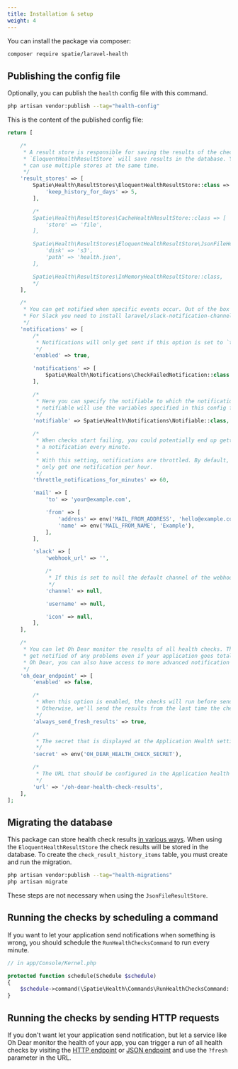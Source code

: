 ```yaml
---
title: Installation & setup
weight: 4
---
```


You can install the package via composer:

```bash
composer require spatie/laravel-health
```

## Publishing the config file

Optionally, you can publish the `health` config file with this command.

```bash
php artisan vendor:publish --tag="health-config"
```

This is the content of the published config file:

```php
return [

    /*
     * A result store is responsible for saving the results of the checks. The
     * `EloquentHealthResultStore` will save results in the database. You
     * can use multiple stores at the same time.
     */
    'result_stores' => [
        Spatie\Health\ResultStores\EloquentHealthResultStore::class => [
            'keep_history_for_days' => 5,
        ],

        /*
        Spatie\Health\ResultStores\CacheHealthResultStore::class => [
            'store' => 'file',
        ],

        Spatie\Health\ResultStores\EloquentHealthResultStore\JsonFileHealthResultStore::class => [
            'disk' => 's3',
            'path' => 'health.json',
        ],

        Spatie\Health\ResultStores\InMemoryHealthResultStore::class,
        */
    ],

    /*
     * You can get notified when specific events occur. Out of the box you can use 'mail' and 'slack'.
     * For Slack you need to install laravel/slack-notification-channel.
     */
    'notifications' => [
        /*
         * Notifications will only get sent if this option is set to `true`.
         */
        'enabled' => true,

        'notifications' => [
            Spatie\Health\Notifications\CheckFailedNotification::class => ['mail'],
        ],

        /*
         * Here you can specify the notifiable to which the notifications should be sent. The default
         * notifiable will use the variables specified in this config file.
         */
        'notifiable' => Spatie\Health\Notifications\Notifiable::class,

        /*
         * When checks start failing, you could potentially end up getting
         * a notification every minute.
         *
         * With this setting, notifications are throttled. By default, you'll
         * only get one notification per hour.
         */
        'throttle_notifications_for_minutes' => 60,

        'mail' => [
            'to' => 'your@example.com',

            'from' => [
                'address' => env('MAIL_FROM_ADDRESS', 'hello@example.com'),
                'name' => env('MAIL_FROM_NAME', 'Example'),
            ],
        ],

        'slack' => [
            'webhook_url' => '',

            /*
             * If this is set to null the default channel of the webhook will be used.
             */
            'channel' => null,

            'username' => null,

            'icon' => null,
        ],
    ],

    /*
     * You can let Oh Dear monitor the results of all health checks. This way, you'll
     * get notified of any problems even if your application goes totally down. Via
     * Oh Dear, you can also have access to more advanced notification options.
     */
    'oh_dear_endpoint' => [
        'enabled' => false,

        /*
         * When this option is enabled, the checks will run before sending a response.
         * Otherwise, we'll send the results from the last time the checks have run.
         */
        'always_send_fresh_results' => true,

        /*
         * The secret that is displayed at the Application Health settings at Oh Dear.
         */
        'secret' => env('OH_DEAR_HEALTH_CHECK_SECRET'),

        /*
         * The URL that should be configured in the Application health settings at Oh Dear.
         */
        'url' => '/oh-dear-health-check-results',
    ],
];
```

## Migrating the database

This package can store health check results [in various ways](https://spatie.be/docs/laravel-health/v1/storing-results/general). When using the `EloquentHealthResultStore` the check results will be stored in the database. To create the `check_result_history_items` table, you must create and run the migration.

```bash
php artisan vendor:publish --tag="health-migrations"
php artisan migrate
```

These steps are not necessary when using the `JsonFileResultStore`.

## Running the checks by scheduling a command

If you want to let your application send notifications when something is wrong, you should schedule the `RunHealthChecksCommand` to run every minute.

```php
// in app/Console/Kernel.php

protected function schedule(Schedule $schedule)
{
    $schedule->command(\Spatie\Health\Commands\RunHealthChecksCommand::class)->everyMinute();
}
```

## Running the checks by sending HTTP requests

If you don't want let your application send notification, but let a service like Oh Dear monitor the health of your app, you can trigger a run of all health checks by visiting the [HTTP endpoint](docs/laravel-health/v1/viewing-results/on-a-webpage) or [JSON endpoint](https://spatie.be/docs/laravel-health/v1/viewing-results/as-json-via-an-api) and use the `?fresh` parameter in the URL.

